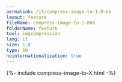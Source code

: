 ```yaml
---
permalink: /it/compress-image-to-1-8-kb
layout: feature
fileName: compress-image-to-1-8kb
folderName: feature
tool: imgcompression
lang: it
size: 1.8
type: kb
nointernationalization: true
---
```

{%- include compress-image-to-X.html -%}
      
